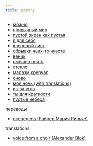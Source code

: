 ```yaml
---
title: poetry
---
```


- [можно](text/mozhno.html)
- [привычный мир](text/privychnyi-mir.html)
- [пустой экран как пустая](text/pustoy-ekran.html)
- [я для себя](text/ya-dlya-sebya.html)
- [кленовый лист](text/klenoviy-list.html)
- [обрывки чьих-то чувств](text/obryvki-chuvstv.html)
- [веник](text/venik.html)
- [смешно опять](text/smeshno-opyat.html)
- [стекло](text/steklo.html)
- [маразм крепчал](text/marazm.html)
- [сново](text/snovo.html)
- [моя ночь (with translations)](text/my-night.html)
- [из-за угла](text/iz-za-ugla.html)
- [ты для краткости](text/ty-dlya-kratkosti.html)
- [пустые небеса](text/pustye-nebesa.html)

переводы

- [осенедень (Райнер Мария Рильке)](text/rilke/herbsttag-ru.html)

translations

- [voice from a choir (Alexander Blok)](text/blok/golos-iz-khora-en.html)
